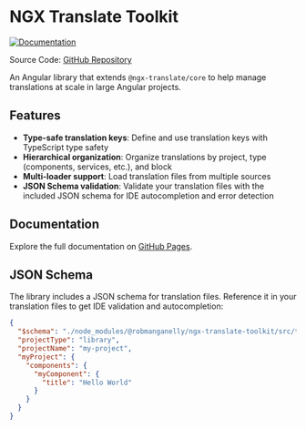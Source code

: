# NGX Translate Toolkit

[![Documentation](https://img.shields.io/badge/docs-GitHub%20Pages-blue)](https://robmanganelly.github.io/ngx-translate-toolkit/)

Source Code: [GitHub Repository](https://github.com/robmanganelly/ngx-translate-toolkit)

An Angular library that extends `@ngx-translate/core` to help manage translations at scale in large Angular projects.

## Features

- **Type-safe translation keys**: Define and use translation keys with TypeScript type safety
- **Hierarchical organization**: Organize translations by project, type (components, services, etc.), and block
- **Multi-loader support**: Load translation files from multiple sources
- **JSON Schema validation**: Validate your translation files with the included JSON schema for IDE autocompletion and error detection

## Documentation

Explore the full documentation on [GitHub Pages](https://robmanganelly.github.io/ngx-translate-toolkit/).

## JSON Schema

The library includes a JSON schema for translation files. Reference it in your translation files to get IDE validation and autocompletion:

```json
{
  "$schema": "./node_modules/@robmanganelly/ngx-translate-toolkit/src/translation-file.schema.json",
  "projectType": "library",
  "projectName": "my-project",
  "myProject": {
    "components": {
      "myComponent": {
        "title": "Hello World"
      }
    }
  }
}
```
